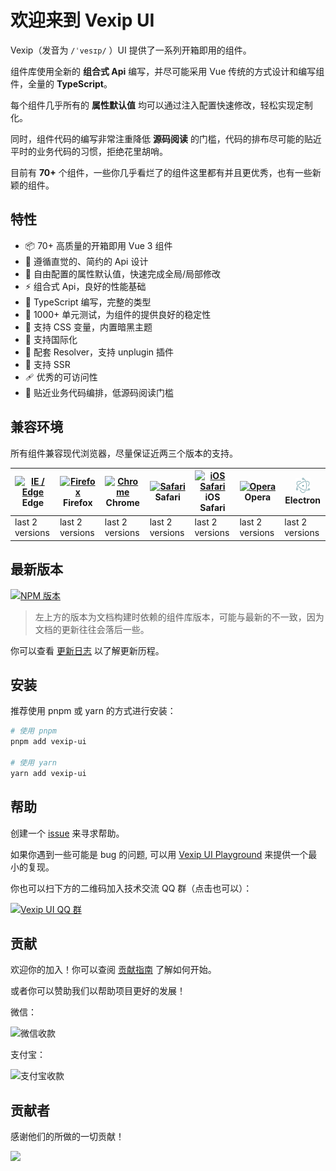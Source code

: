 # 欢迎来到 Vexip UI

Vexip（发音为 `/ˈvesɪp/` <AudioButton src="/vexip-pron.wav"></AudioButton>）UI 提供了一系列开箱即用的组件。

组件库使用全新的 **组合式 Api** 编写，并尽可能采用 Vue 传统的方式设计和编写组件，全量的 **TypeScript**。

每个组件几乎所有的 **属性默认值** 均可以通过注入配置快速修改，轻松实现定制化。

同时，组件代码的编写非常注重降低 **源码阅读** 的门槛，代码的排布尽可能的贴近平时的业务代码的习惯，拒绝花里胡哨。

目前有 **70+** 个组件，一些你几乎看烂了的组件这里都有并且更优秀，也有一些新颖的组件。

## 特性

- 📦 70+ 高质量的开箱即用 Vue 3 组件
- 📐 遵循直觉的、简约的 Api 设计
- 🔧 自由配置的属性默认值，快速完成全局/局部修改
- ⚡ 组合式 Api，良好的性能基础
- 🔨 TypeScript 编写，完整的类型
- 💪 1000+ 单元测试，为组件的提供良好的稳定性
- 🎨 支持 CSS 变量，内置暗黑主题
- 🚩 支持国际化
- 🛫 配套 Resolver，支持 unplugin 插件
- 🚤 支持 SSR
- 🩹 优秀的可访问性
- 👀 贴近业务代码编排，低源码阅读门槛

## 兼容环境

所有组件兼容现代浏览器，尽量保证近两三个版本的支持。

| [<img src="https://raw.githubusercontent.com/alrra/browser-logos/master/src/edge/edge_48x48.png" alt="IE / Edge" width="24" height="24" />](http://godban.github.io/browsers-support-badges/)<br/>Edge | [<img src="https://raw.githubusercontent.com/alrra/browser-logos/master/src/firefox/firefox_48x48.png" alt="Firefox" width="24" height="24" />](http://godban.github.io/browsers-support-badges/)<br/>Firefox | [<img src="https://raw.githubusercontent.com/alrra/browser-logos/master/src/chrome/chrome_48x48.png" alt="Chrome" width="24" height="24" />](http://godban.github.io/browsers-support-badges/)<br/>Chrome | [<img src="https://raw.githubusercontent.com/alrra/browser-logos/master/src/safari/safari_48x48.png" alt="Safari" width="24" height="24" />](http://godban.github.io/browsers-support-badges/)<br/>Safari | [<img src="https://raw.githubusercontent.com/alrra/browser-logos/master/src/safari-ios/safari-ios_48x48.png" alt="iOS Safari" width="24" height="24" />](http://godban.github.io/browsers-support-badges/)<br/>iOS Safari | [<img src="https://raw.githubusercontent.com/alrra/browser-logos/master/src/opera/opera_48x48.png" alt="Opera" width="24" height="24" />](http://godban.github.io/browsers-support-badges/)<br/>Opera | [<img src="https://raw.githubusercontent.com/alrra/browser-logos/master/src/electron/electron_48x48.png" alt="Electron" width="24" height="24" />](http://godban.github.io/browsers-support-badges/)<br/>Electron |
| ------------------------------------------------------------------------------------------------------------------------------------------------------------------------------------------------------ | ------------------------------------------------------------------------------------------------------------------------------------------------------------------------------------------------------------- | --------------------------------------------------------------------------------------------------------------------------------------------------------------------------------------------------------- | --------------------------------------------------------------------------------------------------------------------------------------------------------------------------------------------------------- | ------------------------------------------------------------------------------------------------------------------------------------------------------------------------------------------------------------------------- | ----------------------------------------------------------------------------------------------------------------------------------------------------------------------------------------------------- | ----------------------------------------------------------------------------------------------------------------------------------------------------------------------------------------------------------------- |
| last 2 versions                                                                                                                                                                                        | last 2 versions                                                                                                                                                                                               | last 2 versions                                                                                                                                                                                           | last 2 versions                                                                                                                                                                                           | last 2 versions                                                                                                                                                                                                           | last 2 versions                                                                                                                                                                                       | last 2 versions                                                                                                                                                                                                   |

## 最新版本

<a href="https://www.npmjs.com/package/vexip-ui" target="_blank">
  <img src="https://img.shields.io/github/package-json/v/vexip-ui/vexip-ui" alt="NPM 版本"/>
</a>

> 左上方的版本为文档构建时依赖的组件库版本，可能与最新的不一致，因为文档的更新往往会落后一些。

你可以查看 [更新日志](https://github.com/vexip-ui/vexip-ui/blob/main/CHANGELOG.md) 以了解更新历程。

## 安装

推荐使用 pnpm 或 yarn 的方式进行安装：

```sh
# 使用 pnpm
pnpm add vexip-ui

# 使用 yarn
yarn add vexip-ui
```

## 帮助

创建一个 [issue](https://github.com/vexip-ui/vexip-ui/issues) 来寻求帮助。

如果你遇到一些可能是 bug 的问题, 可以用 [Vexip UI Playground](https://playground.vexipui.com/) 来提供一个最小的复现。

你也可以扫下方的二维码加入技术交流 QQ 群（点击也可以）：

<a href="https://jq.qq.com/?_wv=1027&k=5KlA84xG" target="_blank">
  <img src="/vexip-ui-qq-group-qrcode.webp" alt="Vexip UI QQ 群" style="width: 240px;" />
</a>

## 贡献

欢迎你的加入！你可以查阅 [贡献指南](https://github.com/vexip-ui/vexip-ui/blob/main/CONTRIBUTING.md) 了解如何开始。

或者你可以赞助我们以帮助项目更好的发展！

微信：

<img src="/sponsor-wechat.webp" alt="微信收款" style="width: 240px;" />

支付宝：

<img src="/sponsor-alipay.webp" alt="支付宝收款" style="width: 240px;" />

## 贡献者

感谢他们的所做的一切贡献！

<a href="https://github.com/vexip-ui/vexip-ui/graphs/contributors">
  <img class="contrib__img" src="https://contrib.rocks/image?repo=vexip-ui/vexip-ui&columns=5" />
  <img class="contrib__img--lg" src="https://contrib.rocks/image?repo=vexip-ui/vexip-ui&columns=9" />
  <img class="contrib__img--xl" src="https://contrib.rocks/image?repo=vexip-ui/vexip-ui" />
</a>

<style lang="scss">
@use '@vp/theme/style/mixins.scss' as *;

.contrib__img--lg,
.contrib__img--xl {
  display: none;
}

@include query-media('lg') {
  .contrib__img,
  .contrib__img--xl {
    display: none;
  }

  .contrib__img--lg {
    display: block;
  }
}

@include query-media('xl') {
  .contrib__img,
  .contrib__img--lg {
    display: none;
  }

  .contrib__img--xl {
    display: block;
  }
}
</style>
